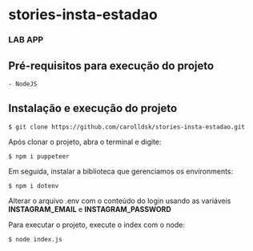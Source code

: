 # stories-insta-estadao
### LAB APP

##  Pré-requisitos para execução do projeto
    - NodeJS 

## Instalação e execução do projeto

`$ git clone https://github.com/carolldsk/stories-insta-estadao.git`

Após clonar o projeto, abra o terminal e digite: 

`$ npm i puppeteer`

Em seguida, instalar a biblioteca que gerenciamos os environments:

`$ npm i dotenv`

Alterar o arquivo .env com o conteúdo do login usando as variáveis **INSTAGRAM_EMAIL** e **INSTAGRAM_PASSWORD**

Para executar o projeto, execute o index com o node:

`$ node index.js`
